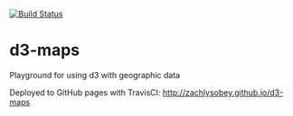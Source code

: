 [![Build Status](https://travis-ci.org/zachlysobey/d3-maps.svg?branch=master)](https://travis-ci.org/zachlysobey/d3-maps)

# d3-maps
Playground for using d3 with geographic data

Deployed to GitHub pages with TravisCI:
http://zachlysobey.github.io/d3-maps

